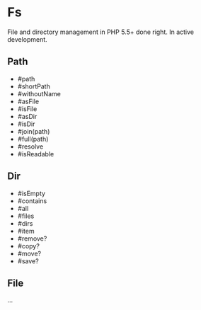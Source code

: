 # Fs

File and directory management in PHP 5.5+ done right.
In active development.

## Path

- #path
- #shortPath
- #withoutName
- #asFile
- #isFile
- #asDir
- #isDir
- #join(path)
- #full(path)
- #resolve
- #isReadable

## Dir

- #isEmpty
- #contains
- #all
- #files
- #dirs
- #item
- #remove?
- #copy?
- #move?
- #save?

## File

...
